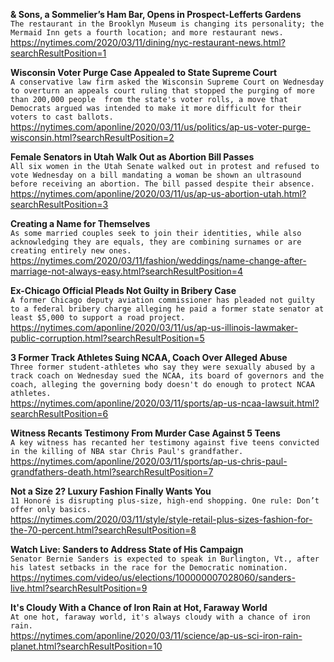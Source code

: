 **& Sons, a Sommelier’s Ham Bar, Opens in Prospect-Lefferts Gardens**\
`The restaurant in the Brooklyn Museum is changing its personality; the Mermaid Inn gets a fourth location; and more restaurant news.`\
https://nytimes.com/2020/03/11/dining/nyc-restaurant-news.html?searchResultPosition=1

**Wisconsin Voter Purge Case Appealed to State Supreme Court**\
`A conservative law firm asked the Wisconsin Supreme Court on Wednesday to overturn an appeals court ruling that stopped the purging of more than 200,000 people  from the state's voter rolls, a move that Democrats argued was intended to make it more difficult for their voters to cast ballots.`\
https://nytimes.com/aponline/2020/03/11/us/politics/ap-us-voter-purge-wisconsin.html?searchResultPosition=2

**Female Senators in Utah Walk Out as Abortion Bill Passes**\
`All six women in the Utah Senate walked out in protest and refused to vote Wednesday on a bill mandating a woman be shown an ultrasound before receiving an abortion. The bill passed despite their absence. `\
https://nytimes.com/aponline/2020/03/11/us/ap-us-abortion-utah.html?searchResultPosition=3

**Creating a Name for Themselves**\
`As some married couples seek to join their identities, while also acknowledging they are equals, they are combining surnames or are creating entirely new ones.`\
https://nytimes.com/2020/03/11/fashion/weddings/name-change-after-marriage-not-always-easy.html?searchResultPosition=4

**Ex-Chicago Official Pleads Not Guilty in Bribery Case**\
`A former Chicago deputy aviation commissioner has pleaded not guilty to a federal bribery charge alleging he paid a former state senator at least $5,000 to support a road project.`\
https://nytimes.com/aponline/2020/03/11/us/ap-us-illinois-lawmaker-public-corruption.html?searchResultPosition=5

**3 Former Track Athletes Suing NCAA, Coach Over Alleged Abuse**\
`Three former student-athletes who say they were sexually abused by a track coach on Wednesday sued the NCAA, its board of governors and the coach, alleging the governing body doesn't do enough to protect NCAA athletes.`\
https://nytimes.com/aponline/2020/03/11/sports/ap-us-ncaa-lawsuit.html?searchResultPosition=6

**Witness Recants Testimony From Murder Case Against 5 Teens**\
`A key witness has recanted her testimony against five teens convicted in the killing of NBA star Chris Paul's grandfather.`\
https://nytimes.com/aponline/2020/03/11/sports/ap-us-chris-paul-grandfathers-death.html?searchResultPosition=7

**Not a Size 2? Luxury Fashion Finally Wants You**\
`11 Honoré is disrupting plus-size, high-end shopping. One rule: Don’t offer only basics.`\
https://nytimes.com/2020/03/11/style/style-retail-plus-sizes-fashion-for-the-70-percent.html?searchResultPosition=8

**Watch Live: Sanders to Address State of His Campaign**\
`Senator Bernie Sanders is expected to speak in Burlington, Vt., after his latest setbacks in the race for the Democratic nomination.`\
https://nytimes.com/video/us/elections/100000007028060/sanders-live.html?searchResultPosition=9

**It's Cloudy With a Chance of Iron Rain at Hot, Faraway World**\
`At one hot, faraway world, it's always cloudy with a chance of iron rain. `\
https://nytimes.com/aponline/2020/03/11/science/ap-us-sci-iron-rain-planet.html?searchResultPosition=10

